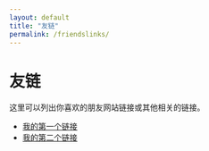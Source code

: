 ```yaml
---
layout: default
title: "友链"
permalink: /friendslinks/
---
```


# 友链

这里可以列出你喜欢的朋友网站链接或其他相关的链接。

- [我的第一个链接](http://example.com)
- [我的第二个链接](http://example2.com)
